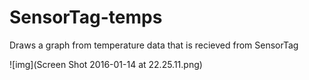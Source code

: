 # SensorTag-temps
Draws a graph from temperature data that is recieved from SensorTag

![img](Screen Shot 2016-01-14 at 22.25.11.png)
